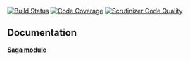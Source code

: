 [![Build Status](https://travis-ci.org/php-service-bus/module-sagas.svg?branch=v3.0)](https://travis-ci.org/php-service-bus/module-sagas)
[![Code Coverage](https://scrutinizer-ci.com/g/php-service-bus/module-sagas/badges/coverage.png?b=v3.0)](https://scrutinizer-ci.com/g/php-service-bus/module-sagas/?branch=v3.0)
[![Scrutinizer Code Quality](https://scrutinizer-ci.com/g/php-service-bus/module-sagas/badges/quality-score.png?b=v3.0)](https://scrutinizer-ci.com/g/php-service-bus/module-sagas/?branch=v3.0)

## Documentation 

[**Saga module**](https://github.com/php-service-bus/documentation/blob/master/pages/modules/sagas.md)
